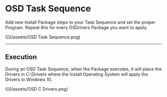 # OSD Task Sequence

Add new Install Package steps to your Task Sequence and set the proper Program.  Repeat this for every OSDrivers Package you want to apply.

![](/assets/OSD Task Sequence.png)

---

## Execution

During an OSD Task Sequence, when the Package executes, it will place the Drivers in C:\Drivers where the Install Operating System will apply the Drivers to Windows 10.

![](/assets/OSD C Drivers.png)



